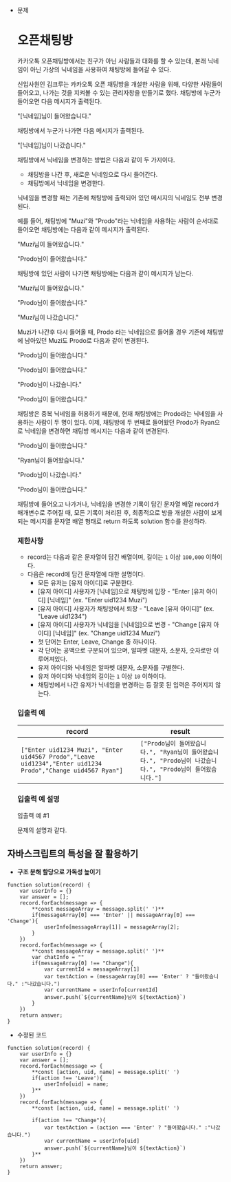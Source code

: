- 문제
    
    # **오픈채팅방**
    
    카카오톡 오픈채팅방에서는 친구가 아닌 사람들과 대화를 할 수 있는데, 본래 닉네임이 아닌 가상의 닉네임을 사용하여 채팅방에 들어갈 수 있다.
    
    신입사원인 김크루는 카카오톡 오픈 채팅방을 개설한 사람을 위해, 다양한 사람들이 들어오고, 나가는 것을 지켜볼 수 있는 관리자창을 만들기로 했다. 채팅방에 누군가 들어오면 다음 메시지가 출력된다.
    
    "[닉네임]님이 들어왔습니다."
    
    채팅방에서 누군가 나가면 다음 메시지가 출력된다.
    
    "[닉네임]님이 나갔습니다."
    
    채팅방에서 닉네임을 변경하는 방법은 다음과 같이 두 가지이다.
    
    - 채팅방을 나간 후, 새로운 닉네임으로 다시 들어간다.
    - 채팅방에서 닉네임을 변경한다.
    
    닉네임을 변경할 때는 기존에 채팅방에 출력되어 있던 메시지의 닉네임도 전부 변경된다.
    
    예를 들어, 채팅방에 "Muzi"와 "Prodo"라는 닉네임을 사용하는 사람이 순서대로 들어오면 채팅방에는 다음과 같이 메시지가 출력된다.
    
    "Muzi님이 들어왔습니다."
    
    "Prodo님이 들어왔습니다."
    
    채팅방에 있던 사람이 나가면 채팅방에는 다음과 같이 메시지가 남는다.
    
    "Muzi님이 들어왔습니다."
    
    "Prodo님이 들어왔습니다."
    
    "Muzi님이 나갔습니다."
    
    Muzi가 나간후 다시 들어올 때, Prodo 라는 닉네임으로 들어올 경우 기존에 채팅방에 남아있던 Muzi도 Prodo로 다음과 같이 변경된다.
    
    "Prodo님이 들어왔습니다."
    
    "Prodo님이 들어왔습니다."
    
    "Prodo님이 나갔습니다."
    
    "Prodo님이 들어왔습니다."
    
    채팅방은 중복 닉네임을 허용하기 때문에, 현재 채팅방에는 Prodo라는 닉네임을 사용하는 사람이 두 명이 있다. 이제, 채팅방에 두 번째로 들어왔던 Prodo가 Ryan으로 닉네임을 변경하면 채팅방 메시지는 다음과 같이 변경된다.
    
    "Prodo님이 들어왔습니다."
    
    "Ryan님이 들어왔습니다."
    
    "Prodo님이 나갔습니다."
    
    "Prodo님이 들어왔습니다."
    
    채팅방에 들어오고 나가거나, 닉네임을 변경한 기록이 담긴 문자열 배열 record가 매개변수로 주어질 때, 모든 기록이 처리된 후, 최종적으로 방을 개설한 사람이 보게 되는 메시지를 문자열 배열 형태로 return 하도록 solution 함수를 완성하라.
    
    ### 제한사항
    
    - record는 다음과 같은 문자열이 담긴 배열이며, 길이는 `1` 이상 `100,000` 이하이다.
    - 다음은 record에 담긴 문자열에 대한 설명이다.
        - 모든 유저는 [유저 아이디]로 구분한다.
        - [유저 아이디] 사용자가 [닉네임]으로 채팅방에 입장 - "Enter [유저 아이디] [닉네임]" (ex. "Enter uid1234 Muzi")
        - [유저 아이디] 사용자가 채팅방에서 퇴장 - "Leave [유저 아이디]" (ex. "Leave uid1234")
        - [유저 아이디] 사용자가 닉네임을 [닉네임]으로 변경 - "Change [유저 아이디] [닉네임]" (ex. "Change uid1234 Muzi")
        - 첫 단어는 Enter, Leave, Change 중 하나이다.
        - 각 단어는 공백으로 구분되어 있으며, 알파벳 대문자, 소문자, 숫자로만 이루어져있다.
        - 유저 아이디와 닉네임은 알파벳 대문자, 소문자를 구별한다.
        - 유저 아이디와 닉네임의 길이는 `1` 이상 `10` 이하이다.
        - 채팅방에서 나간 유저가 닉네임을 변경하는 등 잘못 된 입력은 주어지지 않는다.
    
    ### 입출력 예
    
    | record | result |
    | --- | --- |
    | `["Enter uid1234 Muzi", "Enter uid4567 Prodo","Leave uid1234","Enter uid1234 Prodo","Change uid4567 Ryan"]` | `["Prodo님이 들어왔습니다.", "Ryan님이 들어왔습니다.", "Prodo님이 나갔습니다.", "Prodo님이 들어왔습니다."]` |
    
    ### 입출력 예 설명
    
    입출력 예 #1
    
    문제의 설명과 같다.
    

## 자바스크립트의 특성을 잘 활용하기

- **구조 분해 할당으로 가독성 높이기**

```tsx
function solution(record) {
    var userInfo = {}
    var answer = [];
    record.forEach(message => {
        **const messageArray = message.split(' ')**
        if(messageArray[0] === 'Enter' || messageArray[0] === 'Change'){
            userInfo[messageArray[1]] = messageArray[2];
        }
    })
    record.forEach(message => {
        **const messageArray = message.split(' ')**
        var chatInfo = ""
        if(messageArray[0] !== "Change"){
            var currentId = messageArray[1]
            var textAction = (messageArray[0] === 'Enter' ? "들어왔습니다." :"나갔습니다.")
            var currentName = userInfo[currentId]
            answer.push(`${currentName}님이 ${textAction}`)
        }
    })
    return answer;
}

```

- 수정된 코드

```tsx
function solution(record) {
    var userInfo = {}
    var answer = [];
    record.forEach(message => {
        **const [action, uid, name] = message.split(' ')
        if(action !== 'Leave'){
            userInfo[uid] = name;
        }**
    })
    record.forEach(message => {
        **const [action, uid, name] = message.split(' ')
     
        if(action !== "Change"){
            var textAction = (action === 'Enter' ? "들어왔습니다." :"나갔습니다.")
            var currentName = userInfo[uid]
            answer.push(`${currentName}님이 ${textAction}`)
        }**
    })
    return answer;
}

```